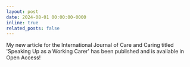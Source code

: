 ```yaml
---
layout: post
date: 2024-08-01 00:00:00-0000
inline: true
related_posts: false
---
```


My new article for the International Journal of Care and Caring titled 'Speaking Up as a Working Carer' has been published and is available in Open Access! 